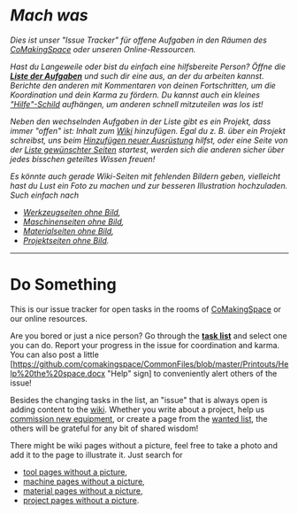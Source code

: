# *Mach was*

*Dies ist unser "Issue Tracker" für offene Aufgaben in den Räumen des [CoMakingSpace](https://comakingspace.org) oder unseren Online-Ressourcen.*

*Hast du Langeweile oder bist du einfach eine hilfsbereite Person? Öffne die **[Liste der Aufgaben](https://github.com/comakingspace/do-something/issues)** und such dir eine aus, an der du arbeiten kannst. Berichte den anderen mit Kommentaren von deinen Fortschritten, um die Koordination und dein Karma zu fördern. Du kannst auch ein kleines ["Hilfe"-Schild](https://github.com/comakingspace/CommonFiles/blob/master/Printouts/Help%20the%20space.docx) aufhängen, um anderen schnell mitzuteilen was los ist!*

*Neben den wechselnden Aufgaben in der Liste gibt es ein Projekt, dass immer "offen" ist: Inhalt zum [Wiki](https://wiki.comakingspace.de/) hinzufügen. Egal du z. B. über ein Projekt schreibst, uns beim [Hinzufügen neuer Ausrüstung](https://wiki.comakingspace.de/Category:Commissioning) hilfst, oder eine Seite von der [Liste gewünschter Seiten](https://wiki.comakingspace.de/Special:WantedPages) startest, werden sich die anderen sicher über jedes bisschen geteiltes Wissen freuen!*

*Es könnte auch gerade Wiki-Seiten mit fehlenden Bildern geben, vielleicht hast du Lust ein Foto zu machen und zur besseren Illustration hochzuladen. Such einfach nach*
* *[Werkzeugseiten ohne Bild](https://wiki.comakingspace.de/Special:WhatLinksHere/File:Tool-default.png),*
* *[Maschinenseiten ohne Bild](https://wiki.comakingspace.de/Special:WhatLinksHere/File:Machine-default.png),*
* *[Materialseiten ohne Bild](https://wiki.comakingspace.de/Special:WhatLinksHere/File:Material-default.png),*
* *[Projektseiten ohne Bild](https://wiki.comakingspace.de/Special:WhatLinksHere/File:Project-default.png).*


---

# Do Something

This is our issue tracker for open tasks in the rooms of [CoMakingSpace](https://comakingspace.org) or our online resources.

Are you bored or just a nice person? Go through the **[task list](https://github.com/comakingspace/do-something/issues)** and select one you can do. Report your progress in the issue for coordination and karma. You can also post a little [https://github.com/comakingspace/CommonFiles/blob/master/Printouts/Help%20the%20space.docx "Help" sign] to conveniently alert others of the issue!

Besides the changing tasks in the list, an "issue" that is always open is adding content to the [wiki](https://wiki.comakingspace.de/). Whether you write about a project, help us [commission new equipment](https://wiki.comakingspace.de/Category:Commissioning), or create a page from the [wanted list](https://wiki.comakingspace.de/Special:WantedPages), the others will be grateful for any bit of shared wisdom!

There might be wiki pages without a picture, feel free to take a photo and add it to the page to illustrate it. Just search for
* [tool pages without a picture](https://wiki.comakingspace.de/Special:WhatLinksHere/File:Tool-default.png),
* [machine pages without a picture](https://wiki.comakingspace.de/Special:WhatLinksHere/File:Machine-default.png),
* [material pages without a picture](https://wiki.comakingspace.de/Special:WhatLinksHere/File:Material-default.png),
* [project pages without a picture](https://wiki.comakingspace.de/Special:WhatLinksHere/File:Project-default.png).
